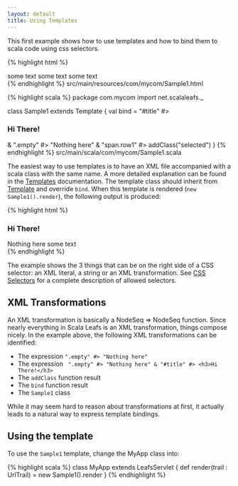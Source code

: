 ```yaml
---
layout: default
title: Using Templates
---
```


This first example shows how to use templates and how to bind them to scala code using css selectors. 

{% highlight html %}
<div>
  <span id="title">some text</span>
  <span class="empty">some text</span>
  <span class="row1">some text</span>
</div>
{% endhighlight %}
<label>src/main/resources/com/mycom/Sample1.html</label>

{% highlight scala %}
package com.mycom
import net.scalaleafs._

class Sample1 extends Template {
  val bind = 
    "#title" #> <h3>Hi There!</h3> &
    ".empty" #> "Nothing here" &
    "span.row1" #> addClass("selected")
}
{% endhighlight %}
<label>src/main/scala/com/mycom/Sample1.scala</label>

The easiest way to use templates is to have an XML file accompanied with a scala class with the same name. A more detailed explanation can be found in the [Templates](/templates.html) documentation. The template class should inherit from [Template](/api/index.html#net.scalaleafs.Template) and override `bind`.
When this template is rendered (`new Sample1().render`), the following output is produced:

{% highlight html %}
<div>
  <h3>Hi There!</h3>
  Nothing here
  <span class="row1 selected">some text</span>
</div>
{% endhighlight %}

The example shows the 3 things that can be on the right side of a CSS selector: an XML literal, a string or an XML transformation. See [CSS Selectors](/css-selectors.html) for a complete description of allowed selectors.

## XML Transformations

An XML transformation is basically a NodeSeq => NodeSeq function. Since nearly everything in Scala Leafs is an XML transformation, things compose nicely. In the example above, the following XML transformations can be identified:

- The expression `".empty" #> "Nothing here"`
- The expression ` ".empty" #> "Nothing here" & "#title" #> <h3>Hi There!</h3>`
- The `addClass` function result
- The `bind` function result
- The `Sample1` class

While it may seem hard to reason about transformations at first, it actually leads to a natural way to express template bindings.

## Using the template

To use the `Sample1` template, change the MyApp class into:

{% highlight scala %}
class MyApp extends LeafsServlet {
  def render(trail : UrlTrail) = new Sample1().render
}
{% endhighlight %}
